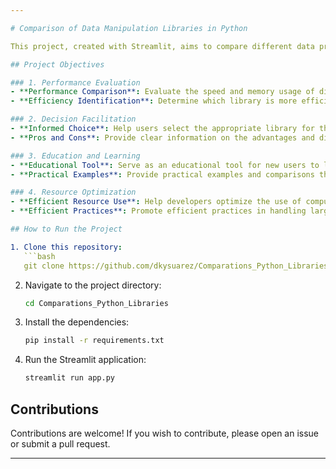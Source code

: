 ```yaml
---

# Comparison of Data Manipulation Libraries in Python

This project, created with Streamlit, aims to compare different data processing libraries in Python, such as Pandas, Polars, Dask, Modin, among others. Below are the key objectives and contributions of the project.

## Project Objectives

### 1. Performance Evaluation
- **Performance Comparison**: Evaluate the speed and memory usage of different libraries for specific operations.
- **Efficiency Identification**: Determine which library is more efficient for different types of tasks and datasets.

### 2. Decision Facilitation
- **Informed Choice**: Help users select the appropriate library for their particular use case, based on empirical data on performance and efficiency.
- **Pros and Cons**: Provide clear information on the advantages and disadvantages of each library.

### 3. Education and Learning
- **Educational Tool**: Serve as an educational tool for new users to learn about the different libraries and their capabilities.
- **Practical Examples**: Provide practical examples and comparisons that facilitate the understanding of complex concepts.

### 4. Resource Optimization
- **Efficient Resource Use**: Help developers optimize the use of computational resources by choosing the most suitable library for their needs.
- **Efficient Practices**: Promote efficient practices in handling large volumes of data.

## How to Run the Project

1. Clone this repository:
   ```bash
   git clone https://github.com/dkysuarez/Comparations_Python_Libraries
   ```
2. Navigate to the project directory:
   ```bash
   cd Comparations_Python_Libraries
   ```
3. Install the dependencies:
   ```bash
   pip install -r requirements.txt
   ```
4. Run the Streamlit application:
   ```bash
   streamlit run app.py
   ```

## Contributions

Contributions are welcome! If you wish to contribute, please open an issue or submit a pull request.

---
```

